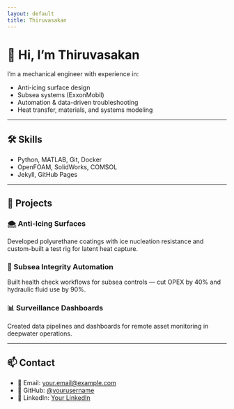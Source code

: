 ```yaml
---
layout: default
title: Thiruvasakan
---
```


# 👋 Hi, I’m Thiruvasakan

I’m a mechanical engineer with experience in:

- Anti-icing surface design
- Subsea systems (ExxonMobil)
- Automation & data-driven troubleshooting
- Heat transfer, materials, and systems modeling

---

## 🛠 Skills

- Python, MATLAB, Git, Docker
- OpenFOAM, SolidWorks, COMSOL
- Jekyll, GitHub Pages

---

## 📂 Projects

### 🌨 Anti-Icing Surfaces
Developed polyurethane coatings with ice nucleation resistance and custom-built a test rig for latent heat capture.

### 🌊 Subsea Integrity Automation
Built health check workflows for subsea controls — cut OPEX by 40% and hydraulic fluid use by 90%.

### 📊 Surveillance Dashboards
Created data pipelines and dashboards for remote asset monitoring in deepwater operations.

---

## 📫 Contact

- 📧 Email: your.email@example.com
- 🐙 GitHub: [@yourusername](https://github.com/yourusername)
- 💼 LinkedIn: [Your LinkedIn](https://linkedin.com/in/yourprofile)
